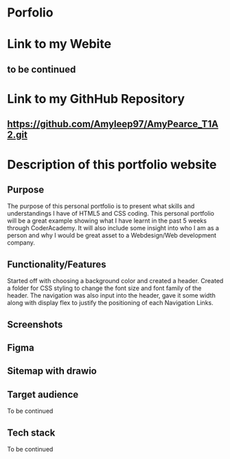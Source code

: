 # Porfolio

# Link to my Webite

## to be continued

# Link to my GithHub Repository

## https://github.com/Amyleep97/AmyPearce_T1A2.git

# Description of this portfolio website

## Purpose

The purpose of this personal portfolio is to present what skills and understandings I have of HTML5 and CSS coding. This personal portfolio will be a great example showing what I have learnt in the past 5 weeks through CoderAcademy. It will also include some insight into who I am as a person and why I would be great asset to a Webdesign/Web development company.

## Functionality/Features

Started off with choosing a background color and created a header. Created a folder for CSS styling to change the font size and font family of the header. The navigation was also input into the header, gave it some width along with display flex to justify the positioning of each Navigation Links.




## Screenshots


## Figma 


## Sitemap with drawio



## Target audience

To be continued

## Tech stack 

To be continued















